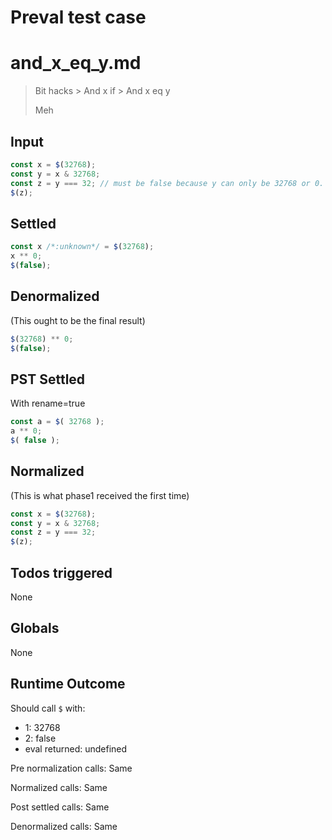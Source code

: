 # Preval test case

# and_x_eq_y.md

> Bit hacks > And x if > And x eq y
>
> Meh

## Input

`````js filename=intro
const x = $(32768);
const y = x & 32768;
const z = y === 32; // must be false because y can only be 32768 or 0. Arguably a flag for a bug.
$(z);
`````


## Settled


`````js filename=intro
const x /*:unknown*/ = $(32768);
x ** 0;
$(false);
`````


## Denormalized
(This ought to be the final result)

`````js filename=intro
$(32768) ** 0;
$(false);
`````


## PST Settled
With rename=true

`````js filename=intro
const a = $( 32768 );
a ** 0;
$( false );
`````


## Normalized
(This is what phase1 received the first time)

`````js filename=intro
const x = $(32768);
const y = x & 32768;
const z = y === 32;
$(z);
`````


## Todos triggered


None


## Globals


None


## Runtime Outcome


Should call `$` with:
 - 1: 32768
 - 2: false
 - eval returned: undefined

Pre normalization calls: Same

Normalized calls: Same

Post settled calls: Same

Denormalized calls: Same
